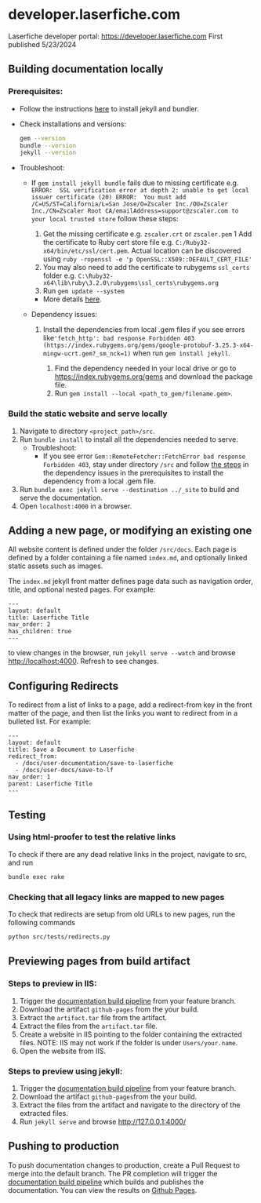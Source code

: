 # developer.laserfiche.com

Laserfiche developer portal: https://developer.laserfiche.com
First published 5/23/2024
## Building documentation locally

### Prerequisites: <tag id="local_prereq">

- Follow the instructions [here](https://jekyllrb.com/docs/) to install jekyll and bundler.
- Check installations and versions:

  ```sh
  gem --version
  bundle --version
  jekyll --version
  ```

- Troubleshoot:

  - If `gem install jekyll bundle` fails due to missing certificate e.g. `ERROR:  SSL verification error at depth 2: unable to get local issuer certificate (20)
ERROR:  You must add /C=US/ST=California/L=San Jose/O=Zscaler Inc./OU=Zscaler Inc./CN=Zscaler Root CA/emailAddress=support@zscaler.com to your local trusted store` follow these steps:
    1. Get the missing certificate e.g. `zscaler.crt` or `zscaler.pem`
    1 Add the certificate to Ruby cert store file e.g. `C:/Ruby32-x64/bin/etc/ssl/cert.pem`. Actual location can be discovered using `ruby -ropenssl -e 'p OpenSSL::X509::DEFAULT_CERT_FILE'` 
    1. You may also need to add the certificate to rubygems `ssl_certs` folder e.g. `C:\Ruby32-x64\lib\ruby\3.2.0\rubygems\ssl_certs\rubygems.org`
    1. Run `gem update --system`

    - More details [here](https://bundler.io/guides/rubygems_tls_ssl_troubleshooting_guide.html#updating-ca-certificates).

  - Dependency issues:
    1.  <tag id="fetch_error">Install the dependencies from local .gem files if you see errors like`'fetch_http': bad response Forbidden 403 (https://index.rubygems.org/gems/google-protobuf-3.25.3-x64-mingw-ucrt.gem?_sm_nck=1)` when run `gem install jekyll`.
        1. Find the dependency needed in your local drive or go to https://index.rubygems.org/gems and download the package file.
        1. Run `gem install --local <path_to_gem/filename.gem>`.

### Build the static website and serve locally

1. Navigate to directory `<project_path>/src`.
1. Run `bundle install` to install all the dependencies needed to serve.
   - Troubleshoot:
     - If you see error `Gem::RemoteFetcher::FetchError bad response Forbidden 403`, stay under directory `/src` and follow [the steps](#fetch_error) in the dependency issues in the prerequisites to install the dependency from a local .gem file.
1. Run `bundle exec jekyll serve --destination ../_site` to build and serve the documentation.
1. Open `localhost:4000` in a browser.

## Adding a new page, or modifying an existing one

All website content is defined under the folder `/src/docs`. Each page is defined by a folder containing a file named `index.md`, and optionally linked static assets such as images.

The `index.md` jekyll front matter defines page data such as navigation order, title, and optional nested pages. For example:

```
---
layout: default
title: Laserfiche Title
nav_order: 2
has_children: true
---
```

to view changes in the browser, run `jekyll serve --watch` and browse <http://localhost:4000>. Refresh to see changes.

## Configuring Redirects

To redirect from a list of links to a page, add a redirect-from key in the front matter of the page, and then list the links you want to redirect from in a bulleted list. For example:

```
---
layout: default
title: Save a Document to Laserfiche
redirect_from:
  - /docs/user-documentation/save-to-laserfiche
  - /docs/user-docs/save-to-lf
nav_order: 1
parent: Laserfiche Title
---
```

## Testing

### Using html-proofer to test the relative links

To check if there are any dead relative links in the project, navigate to src, and run

```sh
bundle exec rake
```

### Checking that all legacy links are mapped to new pages

To check that redirects are setup from old URLs to new pages, run the following commands
```sh
python src/tests/redirects.py
```

## Previewing pages from build artifact

### Steps to preview in IIS:

1. Trigger the [documentation build pipeline](./.github/workflows/build-documentation.yml) from your feature branch.
1. Download the artifact `github-pages` from the your build.
1. Extract the `artifact.tar` file from the artifact.
1. Extract the files from the `artifact.tar` file.
1. Create a website in IIS pointing to the folder containing the extracted files. NOTE: IIS may not work if the folder is under `Users/your.name`.
1. Open the website from IIS.

### Steps to preview using jekyll:

1. Trigger the [documentation build pipeline](./.github/workflows/build-documentation.yml) from your feature branch.
1. Download the artifact `github-pages`from the your build.
1. Extract the files from the artifact and navigate to the directory of the extracted files.
1. Run `jekyll serve` and browse <http://127.0.0.1:4000/>

## Pushing to production

To push documentation changes to production, create a Pull Request to merge into the default branch. The PR completion will trigger the [documentation build pipeline](./.github/workflows/build-documentation.yml) which builds and publishes the documentation. You can view the results on [Github Pages](https://laserfiche.github.io).
